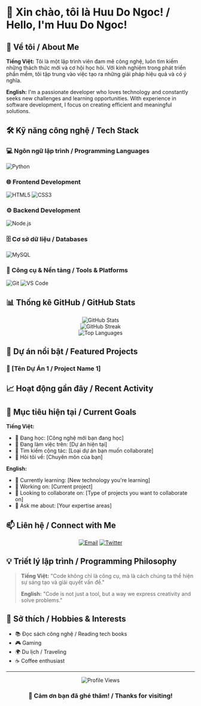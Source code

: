 # 👋 Xin chào, tôi là Huu Do Ngoc! / Hello, I'm Huu Do Ngoc!

## 🚀 Về tôi / About Me

**Tiếng Việt:**
Tôi là một lập trình viên đam mê công nghệ, luôn tìm kiếm những thách thức mới và cơ hội học hỏi. Với kinh nghiệm trong phát triển phần mềm, tôi tập trung vào việc tạo ra những giải pháp hiệu quả và có ý nghĩa.

**English:**
I'm a passionate developer who loves technology and constantly seeks new challenges and learning opportunities. With experience in software development, I focus on creating efficient and meaningful solutions.

## 🛠️ Kỹ năng công nghệ / Tech Stack

### 💻 Ngôn ngữ lập trình / Programming Languages
![Python](https://img.shields.io/badge/Python-3776AB?style=for-the-badge&logo=python&logoColor=white)

### 🌐 Frontend Development
![HTML5](https://img.shields.io/badge/HTML5-E34F26?style=for-the-badge&logo=html5&logoColor=white)
![CSS3](https://img.shields.io/badge/CSS3-1572B6?style=for-the-badge&logo=css3&logoColor=white)

### ⚙️ Backend Development
![Node.js](https://img.shields.io/badge/Node.js-43853D?style=for-the-badge&logo=node.js&logoColor=white)

### 🗄️ Cơ sở dữ liệu / Databases
![MySQL](https://img.shields.io/badge/MySQL-00000F?style=for-the-badge&logo=mysql&logoColor=white)

### 🔧 Công cụ & Nền tảng / Tools & Platforms
![Git](https://img.shields.io/badge/Git-F05032?style=for-the-badge&logo=git&logoColor=white)
![VS Code](https://img.shields.io/badge/VS_Code-007ACC?style=for-the-badge&logo=visual-studio-code&logoColor=white)

## 📊 Thống kê GitHub / GitHub Stats

<div align="center">
  <img src="https://github-readme-stats.vercel.app/api?username=huudongoc&show_icons=true&theme=radical&count_private=true" alt="GitHub Stats" />
</div>

<div align="center">
  <img src="https://github-readme-streak-stats.herokuapp.com/?user=huudongoc&theme=radical" alt="GitHub Streak" />
</div>

<div align="center">
  <img src="https://github-readme-stats.vercel.app/api/top-langs/?username=huudongoc&layout=compact&theme=radical" alt="Top Languages" />
</div>

## 🌟 Dự án nổi bật / Featured Projects

### 📱 [Tên Dự Án 1 / Project Name 1]



## 📈 Hoạt động gần đây / Recent Activity

<!--START_SECTION:activity-->
<!--END_SECTION:activity-->

## 🎯 Mục tiêu hiện tại / Current Goals

**Tiếng Việt:**
- 🌱 Đang học: [Công nghệ mới bạn đang học]
- 🔭 Đang làm việc trên: [Dự án hiện tại]
- 🤝 Tìm kiếm cộng tác: [Loại dự án bạn muốn collaborate]
- 💬 Hỏi tôi về: [Chuyên môn của bạn]

**English:**
- 🌱 Currently learning: [New technology you're learning]
- 🔭 Working on: [Current project]
- 🤝 Looking to collaborate on: [Type of projects you want to collaborate on]
- 💬 Ask me about: [Your expertise areas]

## 📫 Liên hệ / Connect with Me

<div align="center">

[![Email](https://img.shields.io/badge/Email-D14836?style=for-the-badge&logo=gmail&logoColor=white)](mailto:dnhoang1111@gmail.com)
[![Twitter](https://img.shields.io/badge/Twitter-1DA1F2?style=for-the-badge&logo=twitter&logoColor=white)](https://twitter.com/ngoc0966)

</div>

## 💡 Triết lý lập trình / Programming Philosophy

> **Tiếng Việt:** "Code không chỉ là công cụ, mà là cách chúng ta thể hiện sự sáng tạo và giải quyết vấn đề."
> 
> **English:** "Code is not just a tool, but a way we express creativity and solve problems."

## 🎨 Sở thích / Hobbies & Interests

- 📚 Đọc sách công nghệ / Reading tech books
- 🎮 Gaming
- 🌍 Du lịch / Traveling  
- ☕ Coffee enthusiast

---

<div align="center">
  <img src="https://komarev.com/ghpvc/?username=huudongoc&color=blueviolet&style=flat-square&label=Profile+Views" alt="Profile Views" />
</div>

<div align="center">
  
### 💖 Cảm ơn bạn đã ghé thăm! / Thanks for visiting!
  
</div>
